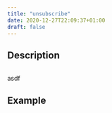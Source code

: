 ```yaml
---
title: "unsubscribe"
date: 2020-12-27T22:09:37+01:00
draft: false
---
```

## Description
```php

```
asdf
## Example
```php

```